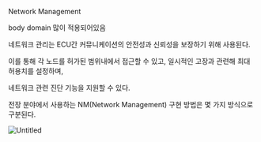 Network Management

body domain 많이 적용되어있음

네트워크 관리는 ECU간 커뮤니케이션의 안전성과 신뢰성을 보장하기 위해 사용된다.

이를 통해 각 노드를 허가된 범위내에서 접근할 수 있고, 일시적인 고장과 관련해 최대 허용치를 설정하며,

네트워크 관련 진단 기능을 지원할 수 있다.

전장 분야에서 사용하는 NM(Network Management) 구현 방법은 몇 가지 방식으로 구분된다.

![Untitled](https://s3-us-west-2.amazonaws.com/secure.notion-static.com/dfd1cc93-946c-4b1f-8db9-4ce9ed1c5225/Untitled.png)
